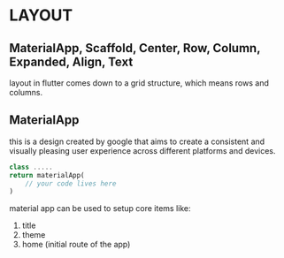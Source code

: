 # LAYOUT

## MaterialApp, Scaffold, Center, Row, Column, Expanded, Align, Text

layout in flutter comes down to a grid structure, which means rows and columns.

## MaterialApp

this is a design created by google that aims to create a consistent and visually pleasing user experience across different platforms and devices.

```dart
class .....
return materialApp(
    // your code lives here
)
```

material app can be used to setup core items like:

1. title
2. theme
3. home (initial route of the app)

